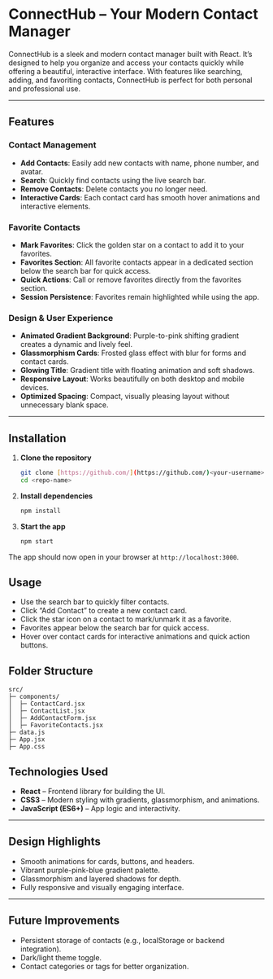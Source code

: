 # ConnectHub – Your Modern Contact Manager

ConnectHub is a sleek and modern contact manager built with React. It’s designed to help you organize and access your contacts quickly while offering a beautiful, interactive interface. With features like searching, adding, and favoriting contacts, ConnectHub is perfect for both personal and professional use.

---

## Features

### Contact Management
- **Add Contacts**: Easily add new contacts with name, phone number, and avatar.  
- **Search**: Quickly find contacts using the live search bar.  
- **Remove Contacts**: Delete contacts you no longer need.  
- **Interactive Cards**: Each contact card has smooth hover animations and interactive elements.

### Favorite Contacts
- **Mark Favorites**: Click the golden star on a contact to add it to your favorites.  
- **Favorites Section**: All favorite contacts appear in a dedicated section below the search bar for quick access.  
- **Quick Actions**: Call or remove favorites directly from the favorites section.  
- **Session Persistence**: Favorites remain highlighted while using the app.

### Design & User Experience
- **Animated Gradient Background**: Purple-to-pink shifting gradient creates a dynamic and lively feel.  
- **Glassmorphism Cards**: Frosted glass effect with blur for forms and contact cards.  
- **Glowing Title**: Gradient title with floating animation and soft shadows.  
- **Responsive Layout**: Works beautifully on both desktop and mobile devices.  
- **Optimized Spacing**: Compact, visually pleasing layout without unnecessary blank space.

---

## Installation

1.  **Clone the repository**
    ```bash
    git clone [https://github.com/](https://github.com/)<your-username>/<repo-name>.git
    cd <repo-name>
    ```

2.  **Install dependencies**
    ```bash
    npm install
    ```

3.  **Start the app**
    ```bash
    npm start
    ```
    
The app should now open in your browser at `http://localhost:3000`.

## Usage
- Use the search bar to quickly filter contacts.
- Click “Add Contact” to create a new contact card.
- Click the star icon on a contact to mark/unmark it as a favorite.
- Favorites appear below the search bar for quick access.
- Hover over contact cards for interactive animations and quick action buttons.

## Folder Structure
```text
src/
├─ components/
│  ├─ ContactCard.jsx
│  ├─ ContactList.jsx
│  ├─ AddContactForm.jsx
│  ├─ FavoriteContacts.jsx
├─ data.js
├─ App.jsx
├─ App.css
```
## Technologies Used

- **React** – Frontend library for building the UI.  
- **CSS3** – Modern styling with gradients, glassmorphism, and animations.  
- **JavaScript (ES6+)** – App logic and interactivity.  

---

## Design Highlights

- Smooth animations for cards, buttons, and headers.  
- Vibrant purple-pink-blue gradient palette.  
- Glassmorphism and layered shadows for depth.  
- Fully responsive and visually engaging interface.  

---

## Future Improvements

- Persistent storage of contacts (e.g., localStorage or backend integration).  
- Dark/light theme toggle.  
- Contact categories or tags for better organization.  
